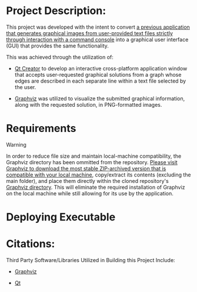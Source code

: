 # Project Description:

This project was developed with the intent to convert [a previous application that generates graphical images from user-provided text files strictly through interaction with a command console](https://github.com/parsokev/graph_repo)
into a graphical user interface (GUI) that provides the same functionality.

This was achieved through the utilization of:
   - [Qt Creator](https://doc.qt.io/qt-6/qt-intro.html) to develop an interactive cross-platform application window that accepts user-requested graphical solutions from a graph
      whose edges are described in each separate line within a text file selected by the user.

   - [Graphviz](https://www.graphviz.org/) was utilized to visualize the submitted graphical information, along with the requested solution, in PNG-formatted images.

# Requirements
> [!WARNING]
> In order to reduce file size and maintain local-machine compatibility, the Graphviz directory has been ommitted from the repository.
> [Please visit Graphviz to download the most stable ZIP-archived version that is compatible with your local machine](https://www.graphviz.org/download/), copy/extract its contents (excluding the main folder),
> and place them directly within the cloned repository's [Graphviz directory](./Graphviz). This will eliminate the required installation of Graphviz on the local machine while still allowing for its use by the application.

# Deploying Executable


# Citations:
Third Party Software/Libraries Utilized in Building this Project Include:

- [Graphviz](https://www.graphviz.org/license/)

- [Qt](https://www.qt.io/licensing/open-source-lgpl-obligations#lgpl)
